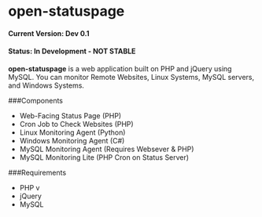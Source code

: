 # open-statuspage

#### Current Version: Dev 0.1
#### Status: In Development - NOT STABLE

**open-statuspage** is a web application built on PHP and jQuery using MySQL. You can monitor Remote Websites, Linux Systems, MySQL servers, and Windows Systems.

###Components
* Web-Facing Status Page (PHP)
* Cron Job to Check Websites (PHP)
* Linux Monitoring Agent (Python)
* Windows Monitoring Agent (C#)
* MySQL Monitoring Agent (Requires Websever & PHP)
* MySQL Monitoring Lite (PHP Cron on Status Server)

###Requirements
* PHP v
* jQuery
* MySQL

